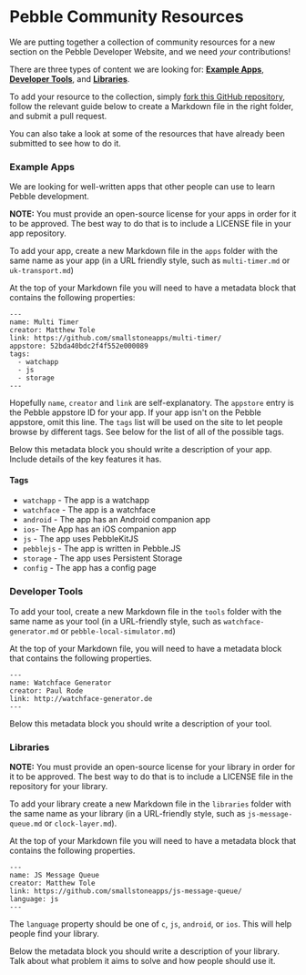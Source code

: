 # Pebble Community Resources

We are putting together a collection of community resources for a new section on the Pebble Developer Website, and we need *your* contributions!

There are three types of content we are looking for: **[Example Apps](#example-apps)**, **[Developer Tools](#developer-tools)**, and **[Libraries](#libraries)**.

To add your resource to the collection, simply [fork this GitHub repository][fork], follow the relevant guide below to create a Markdown file in the right folder, and submit a pull request. 

You can also take a look at some of the resources that have already been submitted to see how to do it.

### Example Apps

We are looking for well-written apps that other people can use to learn Pebble development.

**NOTE:** You must provide an open-source license for your apps in order for it to be approved. The best way to do that is to include a LICENSE file in your app repository.

To add your app, create a new Markdown file in the `apps` folder with the same name as your app (in a URL friendly style, such as `multi-timer.md` or `uk-transport.md`)

At the top of your Markdown file you will need to have a metadata block that contains the following properties:

```
---
name: Multi Timer
creator: Matthew Tole
link: https://github.com/smallstoneapps/multi-timer/
appstore: 52bda40bdc2f4f552e000089
tags:
  - watchapp
  - js
  - storage
---
```

Hopefully `name`, `creator` and `link` are self-explanatory. The `appstore` entry is the Pebble appstore ID for your app. If your app isn't on the Pebble appstore, omit this line. The `tags`  list will be used on the site to let people browse by different tags. See below for the list of all of the possible tags.

Below this metadata block you should write a description of your app. Include details of the key features it has.

#### Tags

- `watchapp` - The app is a watchapp
- `watchface` - The app is a watchface
- `android` - The app has an Android companion app
- `ios`- The App has an iOS companion app
- `js` - The app uses PebbleKitJS
- `pebblejs` - The app is written in Pebble.JS
- `storage` - The app uses Persistent Storage
- `config` - The app has a config page

### Developer Tools

To add your tool, create a new Markdown file in the `tools` folder with the same name as your tool (in a URL-friendly style, such as `watchface-generator.md` or `pebble-local-simulator.md`)

At the top of your Markdown file, you will need to have a metadata block that contains the following properties.

```
---
name: Watchface Generator
creator: Paul Rode
link: http://watchface-generator.de
---
```

Below this metadata block you should write a description of your tool.

### Libraries

**NOTE:** You must provide an open-source license for your library in order for it to be approved. The best way to do that is to include a LICENSE file in the repository for your library.

To add your library create a new Markdown file in the `libraries` folder with the same name as your library (in a URL-friendly style, such as `js-message-queue.md` or `clock-layer.md`).

At the top of your Markdown file you will need to have a metadata block that contains the following properties.


```
---
name: JS Message Queue
creator: Matthew Tole
link: https://github.com/smallstoneapps/js-message-queue/
language: js
---
```

The `language` property should be one of `c`, `js`, `android`, or `ios`. This will help people find your library.

Below the metadata block you should write a description of your library. Talk about what problem it aims to solve and how people should use it.

[fork]: https://github.com/pebble-hacks/community-resources/fork
